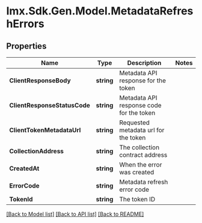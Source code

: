 # Imx.Sdk.Gen.Model.MetadataRefreshErrors

## Properties

Name | Type | Description | Notes
------------ | ------------- | ------------- | -------------
**ClientResponseBody** | **string** | Metadata API response for the token | 
**ClientResponseStatusCode** | **string** | Metadata API response code for the token | 
**ClientTokenMetadataUrl** | **string** | Requested metadata url for the token | 
**CollectionAddress** | **string** | The collection contract address | 
**CreatedAt** | **string** | When the error was created | 
**ErrorCode** | **string** | Metadata refresh error code | 
**TokenId** | **string** | The token ID | 

[[Back to Model list]](../README.md#documentation-for-models) [[Back to API list]](../README.md#documentation-for-api-endpoints) [[Back to README]](../README.md)

